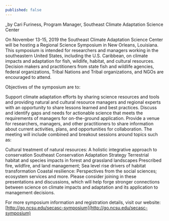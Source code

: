```yaml
---
published: false
---
```

_by Cari Furiness, Program Manager, Southeast Climate Adaptation Science Center

On November 13-15, 2019 the Southeast Climate Adaptation Science Center will be hosting a Regional Science Symposium in New Orleans, Louisiana. This symposium is intended for researchers and managers working in the southeastern United States, including the U.S. Caribbean, on climate impacts and adaptation for fish, wildlife, habitat, and cultural resources. Decision makers and practitioners from state fish and wildlife agencies, federal organizations, Tribal Nations and Tribal organizations, and NGOs are encouraged to attend.

Objectives of the symposium are to:

Support climate adaptation efforts by sharing science resources and tools and providing natural and cultural resource managers and regional experts with an opportunity to share lessons learned and best practices.
Discuss and identify gaps and needs for actionable science that meets the requirements of managers for on-the-ground application.
Provide a venue for researchers, managers, and other practitioners to share information about current activities, plans, and opportunities for collaboration.
The meeting will include combined and breakout sessions around topics such as:

Cultural treatment of natural resources: A holistic integrative approach to conservation
Southeast Conservation Adaptation Strategy
Terrestrial habitat and species impacts in forest and grassland landscapes
Prescribed fire, wildfire, and land management; Sea level rise drivers of habitat transformation
Coastal resilience: Perspectives from the social sciences; ecosystem services and more.
Please consider joining in these presentations and discussions, which will help forge stronger connections between science on climate impacts and adaptation and its application to management decisions.

For more symposium information and registration details, visit our website: [http://go.ncsu.edu/secasc-symposium](http://go.ncsu.edu/secasc-symposium)